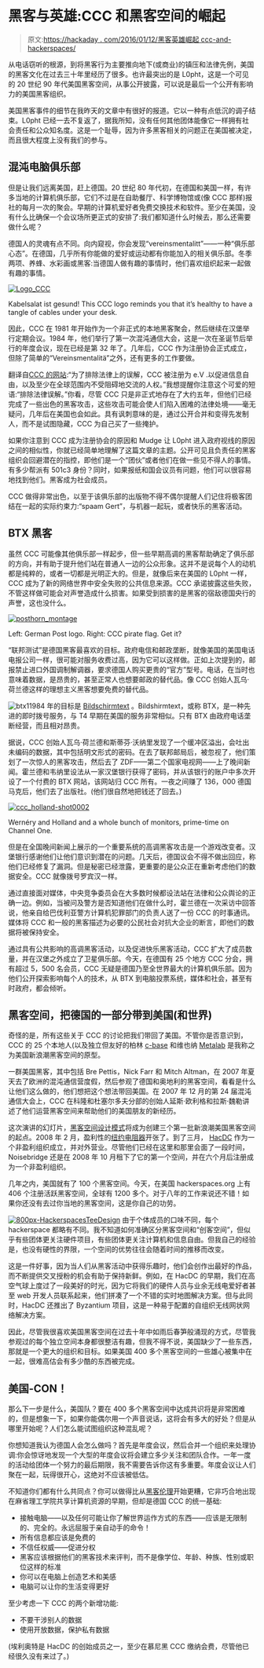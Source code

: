 # 黑客与英雄:CCC 和黑客空间的崛起

> 原文:[https://hackaday . com/2016/01/12/黑客英雄崛起 ccc-and-hackerspaces/](https://hackaday.com/2016/01/12/hackers-and-heroes-rise-of-ccc-and-hackerspaces/)

从电话窃听的根源，到将黑客行为主要推向地下(或商业)的镇压和法律先例，美国的黑客文化在过去三十年里经历了很多。也许最突出的是 L0pht，这是一个可见的 20 世纪 90 年代美国黑客空间，从事公开披露，可以说是最后一个公开有影响力的美国黑客组织。

美国黑客事件的细节在我昨天的文章中有很好的报道。它以一种有点低沉的调子结束。L0pht 已经一去不复返了，据我所知，没有任何其他团体能像它一样拥有社会责任和公众知名度。这是一个耻辱，因为许多黑客相关的问题正在美国被决定，而且很大程度上没有我们的参与。

## 混沌电脑俱乐部

但是让我们远离美国，赶上德国。20 世纪 80 年代初，在德国和美国一样，有许多当地的计算机俱乐部，它们不过是在自助餐厅、科学博物馆或(像 CCC 那样)报社的每月一次的聚会。早期的计算机爱好者免费交换技术和软件。至少在美国，没有什么比确保一个会议场所更正式的安排了:我们都知道什么时候去，那么还需要做什么呢？

德国人的灵魂有点不同。向内窥视，你会发现“vereinsmentalitt”——一种“俱乐部心态”。在德国，几乎所有你能做的爱好或运动都有你能加入的相关俱乐部。冬季两项、养蜂、水彩画或黑客:当德国人做有趣的事情时，他们喜欢组织起来一起做有趣的事情。

[![Logo_CCC](../Images/35d1b2dd736d4499849b4e113241c373.png)](https://hackaday.com/wp-content/uploads/2016/01/logo_ccc.png)

Kabelsalat ist gesund! This CCC logo reminds you that it’s healthy to have a tangle of cables under your desk.

因此，CCC 在 1981 年开始作为一个非正式的本地黑客聚会，然后继续在汉堡举行定期会议。1984 年，他们举行了第一次混沌通信大会，这是一次在圣诞节后举行的年度会议，现在已经是第 32 年了。几年后，CCC 作为注册协会正式成立，但除了简单的“Vereinsmentalitä”之外，还有更多的工作要做。

翻译自[CCC 的网站](http://www.ccc.de/de/club):“为了排除法律上的误解，CCC 被注册为 e.V .以促进信息自由，以及至少在全球范围内不受阻碍地交流的人权。”我想提醒你注意这个可爱的短语:“排除法律误解。”你看，尽管 CCC 只是非正式地存在了大约五年，但他们已经完成了一些出色的黑客攻击，这些攻击可能会使人们陷入困难的法律处境——毫无疑问，几年后在美国也会如此。具有讽刺意味的是，通过公开合并和变得先发制人，而不是试图隐藏，CCC 为自己买了一些掩护。

如果你注意到 CCC 成为注册协会的原因和 Mudge 让 L0pht 进入政府视线的原因之间的相似性，你就已经简单地理解了这篇文章的主题。公开可见且负责任的黑客组织会回避潜在的指控，即他们是一个“团伙”或者他们在做一些见不得人的事情。有多少帮派有 501c3 身份？同时，如果报纸和国会议员有问题，他们可以很容易地找到他们。黑客成为社会成员。

CCC 做得非常出色，以至于该俱乐部的出版物不得不偶尔提醒人们记住将极客团结在一起的实际约束力:“spaam Gert”，与机器一起玩，或者快乐的黑客活动。

## BTX 黑客

虽然 CCC 可能像其他俱乐部一样起步，但一些早期高调的黑客帮助确定了俱乐部的方向，并有助于提升他们站在普通人一边的公众形象。这并不是说每个人的动机都是纯粹的，或者一切都是光明正大的。但是，就像后来在美国的 L0pht 一样，CCC 成为了新的网络世界中安全失败的公共信息来源。CCC 承诺披露这些失败，不管这样做可能会对声誉造成什么损害。如果受到损害的是黑客的宿敌德国央行的声誉，这也没什么。

[![posthorn_montage](../Images/2ea932e2fb3e6732f0ea182a30e87561.png)](https://hackaday.com/wp-content/uploads/2016/01/posthorn_montage.png)

Left: German Post logo. Right: CCC pirate flag. Get it?

“联邦测试”是德国黑客最喜欢的目标。政府电信和邮政垄断，就像美国的美国电话电报公司一样，很可能对服务收费过高，因为它可以这样做。正如上次提到的，邮报禁止进口外国调制解调器，要求德国人购买更贵的“官方”型号。电话，在当时也意味着数据，是昂贵的，甚至正常人也想要邮政的替代品。像 CCC 创始人瓦乌·荷兰德这样的理想主义黑客想要免费的替代品。

![btx1](../Images/fd62035248724ac8aa525ded33f7eb6d.png)1984 年的目标是 [Bildschirmtext](https://en.wikipedia.org/wiki/Bildschirmtext) 。Bildshirmtext，或称 BTX，是一种先进的即时拨号服务，与 T4 早期在美国的服务非常相似。只有 BTX 由政府电话垄断经营，而且相对昂贵。

据说，CCC 创始人瓦乌·荷兰德和斯蒂芬·沃纳里发现了一个缓冲区溢出，会吐出未编码的数据，其中包括明文形式的密码。在去了联邦邮局后，被忽视了，他们策划了一次惊人的黑客攻击，然后去了 ZDF——第二个国家电视网——上了晚间新闻。霍兰德和韦纳里设法从一家汉堡银行获得了密码，并从该银行的账户中多次开设了一个付费的 BTX 网站，该网站归 CCC 所有。一夜之间赚了 136，000 德国马克后，他们去了出版社。(他们很自然地把钱还了回去。)

[![ccc_holland-shot0002](../Images/2304946e5f07553b83e8ad1a58867822.png)](https://hackaday.com/wp-content/uploads/2016/01/ccc_holland-shot0002.jpg)

Wernéry and Holland and a whole bunch of monitors, prime-time on Channel One.

但是在全国晚间新闻上展示的一个重要系统的高调黑客攻击是一个游戏改变者。汉堡银行感谢他们让他们意识到潜在的问题。几天后，德国议会不得不做出回应，称他们已经修复了漏洞。但是秘密已经泄露，更重要的是公众正在重新考虑他们的数据安全。CCC 就像拨号罗宾汉一样。

通过直接面对媒体，中央竞争委员会在大多数时候都设法站在法律和公众舆论的正确一边。例如，当被问及警方是否知道他们在做什么时，霍兰德在一次采访中回答说，他亲自给巴伐利亚警方计算机犯罪部门的负责人送了一份 CCC 的时事通讯。媒体将 CCC 和一般的黑客描述为必要的公民社会对抗大企业的断言，即他们的数据将被保持安全。

通过具有公共影响的高调黑客活动，以及促进快乐黑客活动，CCC 扩大了成员数量，并在汉堡之外成立了卫星俱乐部。今天，在德国有 25 个地方 CCC 分会，拥有超过 5，500 名会员，CCC 无疑是德国乃至全世界最大的计算机俱乐部。因为他们公开探索影响每个人的技术，从 BTX 到电脑投票系统，媒体和社会，甚至有时政府，都会倾听。

## 黑客空间，把德国的一部分带到美国(和世界)

奇怪的是，所有这些关于 CCC 的讨论把我们带回了美国。不管你是否意识到，CCC 的 25 个本地人(以及独立但友好的柏林 [c-base](http://c-base.org/) 和维也纳 [Metalab](https://metalab.at/) 是我称之为美国新浪潮黑客空间的原型。

一群美国黑客，其中包括 Bre Pettis，Nick Farr 和 Mitch Altman，在 2007 年夏天去了欧洲的混沌通信营度假，然后参观了德国和奥地利的黑客空间，看看是什么让他们这么做的，他们想把这个想法带回美国。在 2007 年 12 月的第 24 届混沌通信大会上，CCC 在科隆和杜塞尔多夫分部的创始人延斯·欧利格和拉斯·魏勒讲述了他们运营黑客空间来帮助他们的美国朋友的新经历。

这次演讲的幻灯片，[黑客空间设计模式](http://events.ccc.de/congress/2007/Fahrplan/attachments/1003_Building%20a%20Hacker%20Space.pdf)将成为创建三个第一批新浪潮美国黑客空间的起点。2008 年 2 月，盈利性的[纽约电阻器](http://www.nycresistor.com/)开张了。到了三月， [HacDC](http://www.hacdc.org/) 作为一个非盈利组织成立，并对外营业。尽管他们已经在这里和那里会面了一段时间，Noisebridge 还是在 2008 年 10 月租下了它的第一个空间，并在六个月后注册成为一个非盈利组织。

几年之内，美国就有了 100 个黑客空间。今天，在美国 hackerspaces.org 上有 406 个注册活跃黑客空间，全球有 1200 多个。对于八年的工作来说还不错！如果你还没有去过你当地的黑客空间，这是你自己的功劳。

[![800px-HackerspacesTeeDesign](../Images/6c9d4d5a1c1c794fa984c14414691484.png)](https://hackaday.com/wp-content/uploads/2016/01/800px-hackerspacesteedesign.jpg) 由于个体成员的口味不同，每个 hackerspace 都略有不同。我不知道如何准确区分黑客空间和“创客空间”，但似乎有些团体更关注硬件项目，有些团体更关注计算机和信息自由。但我自己的经验是，也没有硬性的界限，一个空间的优势往往会随着时间的推移而改变。

这是一件好事，因为当人们从黑客活动中获得乐趣时，他们会创作出最好的作品，而不断提供交叉授粉的机会有助于保持新鲜。例如，在 HacDC 的早期，我们在高空气球上度过了一段美好的时光，因为它将我们的硬件人员与业余无线电爱好者甚至 web 开发人员联系起来，他们拼凑了一个不错的实时地图解决方案。但与此同时，HacDC 还推出了 Byzantium 项目，这是一种易于配置的自组织无线网状网络解决方案。

因此，尽管我很喜欢美国黑客空间在过去十年中如雨后春笋般涌现的方式，尽管我参观过的每个独立空间本身都很整洁有趣，但我不得不说，美国缺少了一些东西，那就是一个更大的组织和目标。如果美国 400 多个黑客空间的一些雄心被集中在一起，很难高估会有多少酷的东西被完成。

## 美国-CON！

那么下一步是什么，美国队？要在 400 多个黑客空间中达成共识将是非常困难的，但是想象一下，如果你能偶尔用一个声音说话，这将会有多大的好处？但是从哪里开始呢？人们怎么能试图组织这种混乱呢？

你想知道我认为德国人会怎么做吗？首先是年度会议，然后合并一个组织来处理协调:你会惊讶地发现一个大型的年度会议将会建立多少关注和团队合作。一年一度的活动给团体一个努力的最后期限，我不需要告诉你这有多重要。年度会议让人们聚在一起，玩得很开心，这绝对不应该被低估。

不知道你们都有什么共同点？你可以做得比从[黑客伦理](https://en.wikipedia.org/wiki/Hacker_Ethic)开始更糟，它非巧合地出现在麻省理工学院共享计算机资源的早期，但却是德国 CCC 的统一基础:

*   接触电脑——以及任何可能让你了解世界运作方式的东西——应该是无限制的、完全的。永远屈服于亲自动手的命令！
*   所有信息都应该是免费的
*   不信任权威——促进分权
*   黑客应该根据他们的黑客技术来评判，而不是像学位、年龄、种族、性别或职位这样的标准
*   你可以在电脑上创造艺术和美感
*   电脑可以让你的生活变得更好

至少考虑一下 CCC 的两个新增功能:

*   不要干涉别人的数据
*   使用开放数据，保护私有数据

(埃利奥特是 HacDC 的创始成员之一，至少在慕尼黑 CCC 缴纳会费，尽管他已经很久没有来过了。)